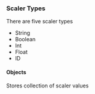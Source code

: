 ### Scaler Types

There are five scaler types

- String
- Boolean
- Int
- Float
- ID

#### Objects 
Stores collection of scaler values


